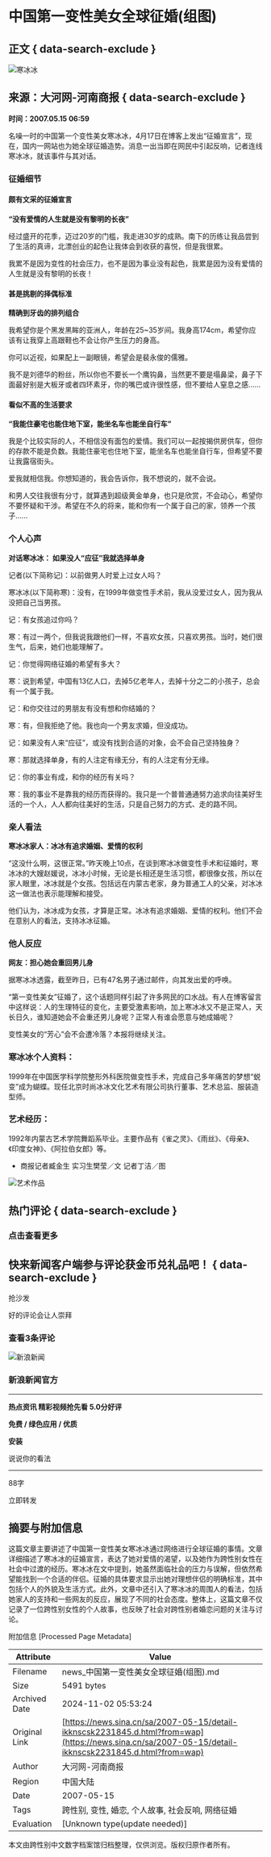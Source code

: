 # 中国第一变性美女全球征婚(组图)

## 正文 { data-search-exclude }


![寒冰冰](https://n.sinaimg.cn/default/622af858/20181010/default_avatar.jpg)

## 来源：大河网-河南商报 { data-search-exclude }

**时间：2007.05.15 06:59**

名噪一时的中国第一个变性美女寒冰冰，4月17日在博客上发出“征婚宣言”，现在，国内一网站也为她全球征婚造势。消息一出当即在网民中引起反响，记者连线寒冰冰，就该事件与其对话。

### 征婚细节

#### 颇有文采的征婚宣言

**“没有爱情的人生就是没有黎明的长夜”**

经过盛开的花季，迈过20岁的门槛，我走进30岁的成熟。南下的历练让我品尝到了生活的真谛，北漂创业的起色让我体会到收获的喜悦，但是我很累。

我累不是因为变性的社会压力，也不是因为事业没有起色，我累是因为没有爱情的人生就是没有黎明的长夜！

#### 甚是挑剔的择偶标准

**精确到牙齿的排列组合**

我希望你是个黑发黑眸的亚洲人，年龄在25~35岁间。我身高174cm，希望你应该有让我穿上高跟鞋也不会让你产生压力的身高。

你可以近视，如果配上一副眼镜，希望会是裴永俊的儒雅。

我不是刘德华的粉丝，所以你也不要长一个鹰钩鼻，当然更不要是塌鼻梁，鼻子下面最好别是大板牙或者四环素牙，你的嘴巴或许很性感，但不要给人窒息之感……

#### 看似不高的生活要求

**“我能住豪宅也能住地下室，能坐名车也能坐自行车”**

我是个比较实际的人，不相信没有面包的爱情。我们可以一起按揭供房供车，但你的存款不能是负数。我能住豪宅也住地下室，能坐名车也能坐自行车，但希望不要让我露宿街头。

爱我就相信我。你想知道的，我会告诉你，我不想说的，就不会说。

和男人交往我很有分寸，就算遇到超级黄金单身，也只是欣赏，不会动心，希望你不要怀疑和干涉。希望在不久的将来，能和你有一个属于自己的家，领养一个孩子……

### 个人心声

**对话寒冰冰： 如果没人“应征”我就选择单身**

记者(以下简称记)：以前做男人时爱上过女人吗？

寒冰冰(以下简称寒)：没有，在1999年做变性手术前，我从没爱过女人，因为我从没把自己当男孩。

记：有女孩追过你吗？

寒：有过一两个，但我说我跟他们一样，不喜欢女孩，只喜欢男孩。当时，她们很生气，后来，她们也能理解了。

记：你觉得网络征婚的希望有多大？

寒：说到希望，中国有13亿人口，去掉5亿老年人，去掉十分之二的小孩子，总会有一个属于我。

记：和你交往过的男朋友有没有想和你结婚的？

寒：有，但我拒绝了他。我也向一个男友求婚，但没成功。

记：如果没有人来“应征”，或没有找到合适的对象，会不会自己坚持独身？

寒：那就选择单身，有的人注定有缘无分，有的人注定有分无缘。

记：你的事业有成，和你的经历有关吗？

寒：我的事业不是靠我的经历而获得的。我只是一个普普通通努力追求向往美好生活的一个人，人人都向往美好的生活，只是自己努力的方式、走的路不同。

### 亲人看法

**寒冰冰家人：冰冰有追求婚姻、爱情的权利**

“这没什么啊，这很正常。”昨天晚上10点，在谈到寒冰冰做变性手术和征婚时，寒冰冰的大嫂赵媛说，冰冰小时候，无论是长相还是生活习惯，都很像女孩，所以在家人眼里，冰冰就是个女孩。包括远在内蒙古老家，身为普通工人的父亲，对冰冰这一做法也表示能理解和接受。

他们认为，冰冰成为女孩，才算是正常。冰冰有追求婚姻、爱情的权利。他们不会在意别人的看法，支持冰冰征婚。

### 他人反应

**网友：担心她会重回男儿身**

据寒冰冰透露，截至昨日，已有47名男子通过邮件，向其发出爱的呼唤。

“第一变性美女”征婚了，这个话题同样引起了许多网民的口水战。有人在博客留言中这样说：人的生理特征的变化，主要受激素影响，加上寒冰冰又不是正常人，天长日久，谁知道她会不会重还男儿身呢？正常人有谁会愿意与她成婚呢？

变性美女的“芳心”会不会遭冷落？本报将继续关注。

### 寒冰冰个人资料：

1999年在中国医学科学院整形外科医院做变性手术，完成自己多年痛苦的梦想“蜕变”成为蝴蝶。现任北京时尚冰冰文化艺术有限公司执行董事、艺术总监、服装造型师。

### 艺术经历：

1992年内蒙古艺术学院舞蹈系毕业。主要作品有《雀之灵》、《雨丝》、《母亲》、《印度女神》、《阿拉伯女郎》等。

- 商报记者臧金生 实习生樊莹／文 记者丁洁／图

![艺术作品](https://n.sinaimg.cn/default/2fb77759/20151125/320X320.png)

## 热门评论 { data-search-exclude }

### 点击查看更多

## 快来新闻客户端参与评论获金币兑礼品吧！ { data-search-exclude }

抢沙发

好的评论会让人崇拜

### 查看3条评论

![新浪新闻](https://n.sinaimg.cn/default/80905340/20200331/sinalogo.png)

### 新浪新闻官方

---

**热点资讯 精彩视频抢先看 5.0分好评**

**免费 / 绿色应用 / 优质**

**安装**

说说你的看法

---

88字

立即转发

## 摘要与附加信息

<!-- tcd_abstract -->
这篇文章主要讲述了中国第一变性美女寒冰冰通过网络进行全球征婚的事情。文章详细描述了寒冰冰的征婚宣言，表达了她对爱情的渴望，以及她作为跨性别女性在社会中过渡的经历。寒冰冰在文中提到，她虽然面临社会的压力与误解，但依然希望能找到一个合适的伴侣。征婚的具体要求显示出她对理想伴侣的明确标准，其中包括个人的外貌及生活方式。此外，文章中还引入了寒冰冰的周围人的看法，包括她家人的支持和一些网友的反应，展现了不同的社会态度。整体上，这篇文章不仅记录了一位跨性别女性的个人故事，也反映了社会对跨性别者婚恋问题的关注与讨论。
<!-- tcd_abstract_end -->

附加信息 [Processed Page Metadata]

| Attribute       | Value                                  |
|-----------------|----------------------------------------|
| Filename        | news_中国第一变性美女全球征婚(组图).md                             |
| Size            | 5491 bytes                           |
| Archived Date   | 2024-11-02 05:53:24                             |
| Original Link   | [https://news.sina.cn/sa/2007-05-15/detail-ikknscsk2231845.d.html?from=wap](https://news.sina.cn/sa/2007-05-15/detail-ikknscsk2231845.d.html?from=wap)                       |
| Author          | 大河网-河南商报                               |
| Region          | 中国大陆                               |
| Date            | 2007-05-15                                 |
| Tags            | 跨性别, 变性, 婚恋, 个人故事, 社会反响, 网络征婚                                 |
| Evaluation            | [Unknown type(update needed)]                                 |
<!-- tcd_table_end -->

本文由跨性别中文数字档案馆归档整理，仅供浏览。版权归原作者所有。
